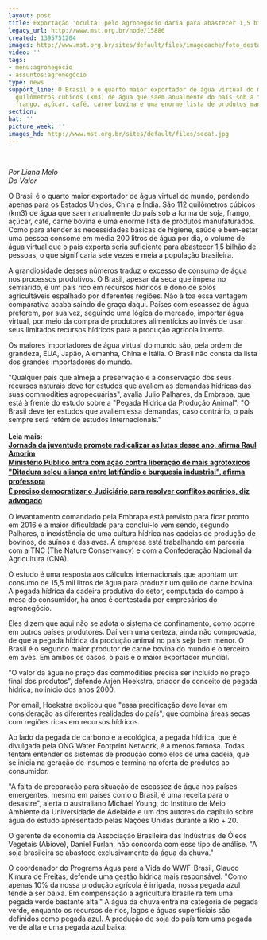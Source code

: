 ```yaml
---
layout: post
title: Exportação 'oculta' pelo agronegócio daria para abastecer 1,5 bi de pessoas
legacy_url: http://www.mst.org.br/node/15886
created: 1395751204
images: http://www.mst.org.br/sites/default/files/imagecache/foto_destaque/seca!.jpg
video: ''
tags:
- menu:agronegócio
- assuntos:agronegócio
type: news
support_line: O Brasil é o quarto maior exportador de água virtual do mundo. São 112
  quilômetros cúbicos (km3) de água que saem anualmente do país sob a forma de soja,
  frango, açúcar, café, carne bovina e uma enorme lista de produtos manufaturados.
section: 
hat: ''
picture_week: ''
images_hd: http://www.mst.org.br/sites/default/files/seca!.jpg
---
```

<p>&nbsp;</p><p><em>Por Liana Melo<br>Do Valor</em>&nbsp;</p><p>O Brasil é o quarto maior exportador de água virtual do mundo, perdendo apenas para os Estados Unidos, China e Índia. São 112 quilômetros cúbicos (km3) de água que saem anualmente do país sob a forma de soja, frango, açúcar, café, carne bovina e uma enorme lista de produtos manufaturados. Como para atender às necessidades básicas de higiene, saúde e bem-estar uma pessoa consome em média 200 litros de água por dia, o volume de água virtual que o país exporta seria suficiente para abastecer 1,5 bilhão de pessoas, o que significaria sete vezes e meia a população brasileira.</p><p>A grandiosidade desses números traduz o excesso de consumo de água nos processos produtivos. O Brasil, apesar da seca que impera no semiárido, é um país rico em recursos hídricos e dono de solos agricultáveis espalhado por diferentes regiões. Não à toa essa vantagem comparativa acaba saindo de graça daqui. Países com escassez de água preferem, por sua vez, seguindo uma lógica do mercado, importar água virtual, por meio da compra de produtores alimentícios ao invés de usar seus limitados recursos hídricos para a produção agrícola interna.</p><p>Os maiores importadores de água virtual do mundo são, pela ordem de grandeza, EUA, Japão, Alemanha, China e Itália. O Brasil não consta da lista dos grandes importadores do mundo.</p><p>"Qualquer país que almeja a preservação e a conservação dos seus recursos naturais deve ter estudos que avaliem as demandas hídricas das suas commodities agropecuárias", avalia Julio Palhares, da Embrapa, que está à frente do estudo sobre a "Pegada Hídrica da Produção Animal". "O Brasil deve ter estudos que avaliem essa demandas, caso contrário, o país sempre será refém de estudos internacionais."<br><br><strong>Leia mais:<br></strong><strong><a href="http://www.mst.org.br/node/15885">Jornada da juventude promete radicalizar as lutas desse ano, afirma Raul Amorim<br></a></strong><strong style="font-size: 14px; line-height: 19.315170288085938px;"><a href="http://www.mst.org.br/node/15882" style="font-size: 14px; line-height: 19.315170288085938px;">Ministério Público entra com ação contra liberação de mais agrotóxicos<br></a></strong><strong style="font-size: 14px; line-height: 19.315170288085938px;"><a href="http://www.mst.org.br/node/15881">"Ditadura selou aliança entre latifúndio e burguesia industrial", afirma professora<br></a></strong><a href="http://www.mst.org.br/node/15884" style="font-size: 14px; line-height: 19.315170288085938px;"><strong>É preciso democratizar o Judiciário para resolver conflitos agrários, diz advogado</strong></a></p><p>O levantamento comandado pela Embrapa está previsto para ficar pronto em 2016 e a maior dificuldade para concluí-lo vem sendo, segundo Palhares, a inexistência de uma cultura hídrica nas cadeias de produção de bovinos, de suínos e das aves. A empresa está trabalhando em parceria com a TNC (The Nature Conservancy) e com a Confederação Nacional da Agricultura (CNA).</p><p>O estudo é uma resposta aos cálculos internacionais que apontam um consumo de 15,5 mil litros de água para produzir um quilo de carne bovina. A pegada hídrica da cadeira produtiva do setor, computada do campo à mesa do consumidor, há anos é contestada por empresários do agronegócio.</p><p>Eles dizem que aqui não se adota o sistema de confinamento, como ocorre em outros países produtores. Daí vem uma certeza, ainda não comprovada, de que a pegada hídrica da produção animal no país seja bem menor. O Brasil é o segundo maior produtor de carne bovina do mundo e o terceiro em aves. Em ambos os casos, o país é o maior exportador mundial.</p><p>"O valor da água no preço das commodities precisa ser incluído no preço final dos produtos", defende Arjen Hoekstra, criador do conceito de pegada hídrica, no início dos anos 2000.</p><p>Por email, Hoekstra explicou que "essa precificação deve levar em consideração as diferentes realidades do país", que combina áreas secas com regiões ricas em recursos hídricos.</p><p>Ao lado da pegada de carbono e a ecológica, a pegada hídrica, que é divulgada pela ONG Water Footprint Network, é a menos famosa. Todas tentam entender os sistemas de produção como elos de uma cadeia, que se inicia na geração de insumos e termina na oferta de produtos ao consumidor.</p><p>"A falta de preparação para situação de escassez de água nos países emergentes, mesmo em países como o Brasil, é uma receita para o desastre", alerta o australiano Michael Young, do Instituto de Meio Ambiente da Universidade de Adelaide e um dos autores do capítulo sobre água do estudo apresentado pelas Nações Unidas durante a Rio + 20.</p><p>O gerente de economia da Associação Brasileira das Indústrias de Óleos Vegetais (Abiove), Daniel Furlan, não concorda com esse tipo de análise. "A soja brasileira se abastece exclusivamente da água da chuva."</p><p>O coordenador do Programa Água para a Vida do WWF-Brasil, Glauco Kimura de Freitas, defende uma gestão hídrica mais responsável. "Como apenas 10% da nossa produção agrícola é irrigada, nossa pegada azul tende a ser baixa. Em compensação a agricultura brasileira tem uma pegada verde bastante alta." A água da chuva entra na categoria de pegada verde, enquanto os recursos de rios, lagos e águas superficiais são definidos como pegada azul. A produção de soja do país tem uma pegada verde alta e uma pegada azul baixa.</p><p>&nbsp;</p>
